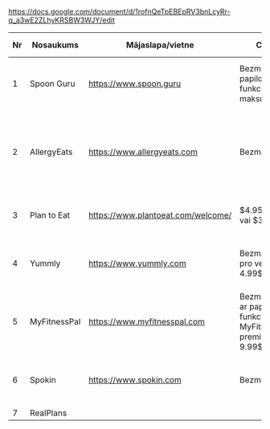 https://docs.google.com/document/d/1rofnQeTpEBEpRV3bnLcyRr-q_a3wE2ZLhyKRSBW3WJY/edit


|Nr|Nosaukums|Mājaslapa/vietne|Cena|Apraksts|Mūsu uzlabojumi|Trūkumi|
|--|---------|----------------|----|---|--------------|--------|
|1|Spoon Guru |https://www.spoon.guru|Bezmaksas, papildu funkcijas par maksu| Palīdz izvairīties no alerģēniem, piedāvā personalizētas ēdienkartes.| |
|2|AllergyEats|https://www.allergyeats.com|Bezmaksas|Sniedz informāciju par alerģēniem restorānos, balstoties uz lietotāju atsauksmēm|Rada konkrētu produktu ieteikumus, kas izkļauj alergēnus saturošās uzturvielas||
|3|Plan to Eat|https://www.plantoeat.com/welcome/|$4.95 mēnesī vai $39 gadā.|Ēdienkartes plānošana un recepšu pārvaldība|||
|4|Yummly|https://www.yummly.com|Bezmaksas, pro versija 4.99$/mēnesī|Ēdienkartes plānošana, iespēja veikt iepirkumu tieši no lietotnes.
|5| MyFitnessPal|https://www.myfitnesspal.com|Bezmaksas, ar papildu funkcijām MyFitnessPal premium 9.99$|Kaloriju skaitīšana, uztura un treniņu žurnāls
|6|Spokin|https://www.spokin.com|Bezmaksas|Kopiena ar receptēm, pārtikas un restorānu rekomendācijām
|7|RealPlans|
